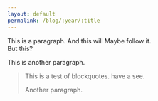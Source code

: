 ```yaml
---
layout: default
permalink: /blog/:year/:title
---
```


This is a paragraph.
And this will Maybe follow it.   
But this?

This is another paragraph.

>This is a test of blockquotes.
have a see.
>
>Another paragraph.